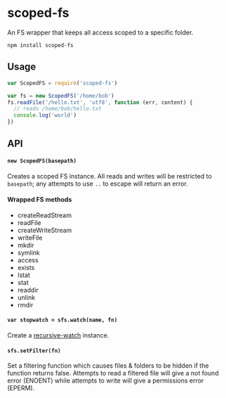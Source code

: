 # scoped-fs

An FS wrapper that keeps all access scoped to a specific folder.

```
npm install scoped-fs
```

## Usage

```js
var ScopedFS = require('scoped-fs')

var fs = new ScopedFS('/home/bob')
fs.readFile('/hello.txt', 'utf8', function (err, content) {
  // reads /home/bob/hello.txt
  console.log('world')
})
```

## API

#### `new ScopedFS(basepath)`

Creates a scoped FS instance. All reads and writes will be restricted to `basepath`; any attempts to use `..` to escape will return an error.

#### Wrapped FS methods

 - createReadStream
 - readFile
 - createWriteStream
 - writeFile
 - mkdir
 - symlink
 - access
 - exists
 - lstat
 - stat
 - readdir
 - unlink
 - rmdir

#### `var stopwatch = sfs.watch(name, fn)`

Create a [recursive-watch](https://github.com/mafintosh/recursive-watch) instance.

#### `sfs.setFilter(fn)`

Set a filtering function which causes files & folders to be hidden if the function returns false. Attempts to read a filtered file will give a not found error (ENOENT) while attempts to write will give a permissions error (EPERM).